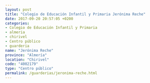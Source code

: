 ```yaml
---
layout: post
title: "Colegio de Educación Infantil y Primaria Jerónima Reche"
date: 2017-09-20 20:57:05 +0200
categories:
- Colegio de Educación Infantil y Primaria
- almeria
- chirivel
- Centro público
- guarderia
name: "Jerónima Reche"
province: "Almería"
location: "Chirivel"
code: "4002179"
type: "Centro público"
permalink: /guarderias/jeronima-reche.html
---
```


